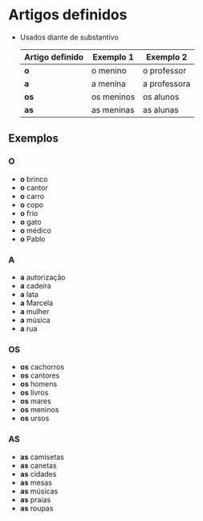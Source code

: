 # Artigos definidos

* Usados diante de substantivo

  | Artigo definido | Exemplo 1 | Exemplo 2 |
  | -- | -- | -- |
  | **o**  | o menino   | o professor |
  | **a**  | a menina   | a professora |
  | **os** | os meninos | os alunos |
  | **as** | as meninas | as alunas |

## Exemplos

### O

* **o** brinco
* **o** cantor
* **o** carro
* **o** copo
* **o** frio
* **o** gato
* **o** médico
* **o** Pablo

### A

* **a** autorização
* **a** cadeira
* **a** lata
* **a** Marcela
* **a** mulher
* **a** música
* **a** rua

### OS

* **os** cachorros
* **os** cantores
* **os** homens
* **os** livros
* **os** mares
* **os** meninos
* **os** ursos

### AS

* **as** camisetas
* **as** canetas
* **as** cidades
* **as** mesas
* **as** músicas
* **as** praias
* **as** roupas

